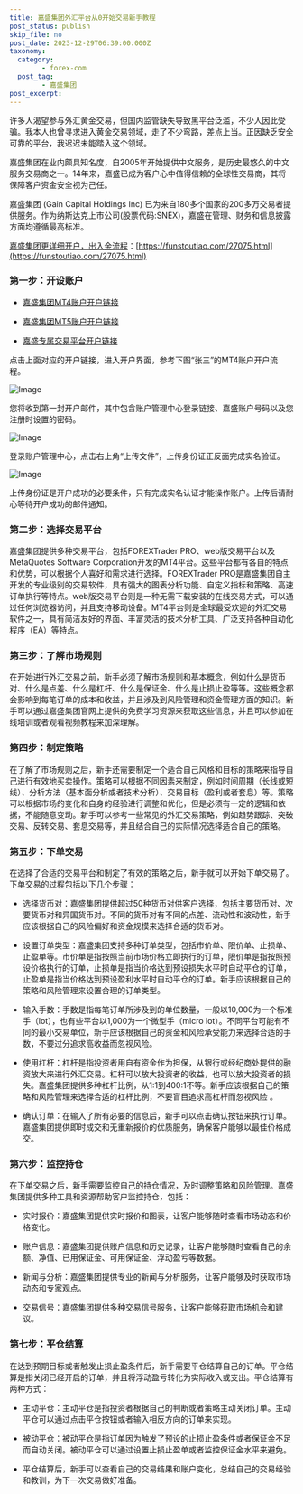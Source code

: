 ```yaml
---
title: 嘉盛集团外汇平台从0开始交易新手教程
post_status: publish
skip_file: no
post_date: 2023-12-29T06:39:00.000Z
taxonomy:
  category:
        - forex-com
  post_tag:
        - 嘉盛集团
post_excerpt: 
---
```

许多人渴望参与外汇黄金交易，但国内监管缺失导致黑平台泛滥，不少人因此受骗。我本人也曾寻求进入黄金交易领域，走了不少弯路，差点上当。正因缺乏安全可靠的平台，我迟迟未能踏入这个领域。

嘉盛集团在业内颇具知名度，自2005年开始提供中文服务，是历史最悠久的中文服务交易商之一。14年来，嘉盛已成为客户心中值得信赖的全球性交易商，其将保障客户资金安全视为己任。

嘉盛集团 (Gain Capital Holdings Inc) 已为来自180多个国家的200多万交易者提供服务。作为纳斯达克上市公司(股票代码:SNEX)，嘉盛在管理、财务和信息披露方面均遵循最高标准。

[嘉盛集团更详细开户，出入金流程](https://funstoutiao.com/27075.html)：[https://funstoutiao.com/27075.html](https://funstoutiao.com/27075.html)

### 第一步：开设账户

* [嘉盛集团MT4账户开户链接](https://s.ssgg.net/jsmt4)

* [嘉盛集团MT5账户开户链接](https://s.ssgg.net/jsmt5)

* [嘉盛专属交易平台开户链接](https://s.ssgg.net/js)

点击上面对应的开户链接，进入开户界面，参考下图“张三”的MT4账户开户流程。

![Image](https://prod-files-secure.s3.us-west-2.amazonaws.com/39ed1227-6d7d-4570-be36-9ccd4a2c4241/7a167aea-686b-400d-af59-4e18eb607a40/640.png?X-Amz-Algorithm=AWS4-HMAC-SHA256&X-Amz-Content-Sha256=UNSIGNED-PAYLOAD&X-Amz-Credential=ASIAZI2LB466Z6T6NGEL%2F20250906%2Fus-west-2%2Fs3%2Faws4_request&X-Amz-Date=20250906T101308Z&X-Amz-Expires=3600&X-Amz-Security-Token=IQoJb3JpZ2luX2VjECEaCXVzLXdlc3QtMiJHMEUCIQCXJtdWLW2zfqSr%2Fo0ePpEUk5UPATsNFQ0QRxbwNrMGBgIgTSiSgT6brK7l%2B1waDc9dXtzfButLd%2Fl84aDDpdIIPWQqiAQIiv%2F%2F%2F%2F%2F%2F%2F%2F%2F%2FARAAGgw2Mzc0MjMxODM4MDUiDCREuWR1JUbPHMRneSrcAwo%2FtVsopme8IpSwBKv%2FgYGYJTEvekLn%2FHvQ0CXvVbmNLr0tPXwjFjJ9oeVGNydwGCCeLVDFfTgLONvMJveujLpCM9pvQM5a7oVqADlXiA5v4gwNMwsLdMKKceDh29HN%2F7INyUN6HB%2FN%2BBwP7vj0Idpkhjk8Qfbmq8HBEOFtBQao6n1dxpRmKnglxYWASUlwvPHaLlRmn2ExFm8hG7x2Brbd8qdnbA8smLc5ovqrRibzBhT5HH2U7PJJIICkMEqrpw7KEi6twH%2BJpNg1gAsBqPVpaTlBUGb26Q9oLqvr40Q%2FuSs8YpN1R7TRmp8Cr%2FfxWtVuq%2F%2Bu14YlOatDAdJM1O56B3FS%2FHmx8QpMn%2F8lHxDvE9reL5XetBoU8CHvrRinbjGnUvgUkPtcGEBeyE0jp2xfRRsGwBLsxCtHfPLYXHZIhtMZDkerdgaQrnmeWt%2FgLfx2OG%2FefxwcWkcfwdhelNgV8B0SkSTj8VL2U95fga3pLBacASQ8YQp32L6lOcqaqGGcYqZqZE6km0dUmNt5cWmDAem6V9UqYsAgxoqsn0OWTbUpKpaeWuG8%2B%2FtoTJDeju83WwawVcTgnRsaJfvcdQK74cbFJ5YCHptzS%2BqbmlxRGzg1c%2BCq1vtUcyLXMOnn78UGOqUBoTqBMaODAQO2kYhHZenXpXCofa3QCmADg4Mhq%2BQXhPfFKmB3z%2B1rfiKZQ3sgPQ8i6bEwDPBNcBn%2Bx%2FQn4%2B0YZHGJkKhxE1wC0iX1mH7OvTHemGVfgam99MqSzEmteljr%2FmyuMAysajgguLHPfdBr9oOZ17q5fexFsUh%2F40lKLxqFZJbYLwLisoRuqijK3yGqk8CPF5dLElh4qpTyYSK6KfAJnFVx&X-Amz-Signature=7922d420c35ba44c3ac8e68b468cb96e48c9177370d8b68107f0f585c6b12152&X-Amz-SignedHeaders=host&x-amz-checksum-mode=ENABLED&x-id=GetObject)

您将收到第一封开户邮件，其中包含账户管理中心登录链接、嘉盛账户号码以及您注册时设置的密码。

![Image](https://prod-files-secure.s3.us-west-2.amazonaws.com/39ed1227-6d7d-4570-be36-9ccd4a2c4241/eaa1c6b3-2877-4284-a0e1-530e222c27fb/image.png?X-Amz-Algorithm=AWS4-HMAC-SHA256&X-Amz-Content-Sha256=UNSIGNED-PAYLOAD&X-Amz-Credential=ASIAZI2LB466Z6T6NGEL%2F20250906%2Fus-west-2%2Fs3%2Faws4_request&X-Amz-Date=20250906T101308Z&X-Amz-Expires=3600&X-Amz-Security-Token=IQoJb3JpZ2luX2VjECEaCXVzLXdlc3QtMiJHMEUCIQCXJtdWLW2zfqSr%2Fo0ePpEUk5UPATsNFQ0QRxbwNrMGBgIgTSiSgT6brK7l%2B1waDc9dXtzfButLd%2Fl84aDDpdIIPWQqiAQIiv%2F%2F%2F%2F%2F%2F%2F%2F%2F%2FARAAGgw2Mzc0MjMxODM4MDUiDCREuWR1JUbPHMRneSrcAwo%2FtVsopme8IpSwBKv%2FgYGYJTEvekLn%2FHvQ0CXvVbmNLr0tPXwjFjJ9oeVGNydwGCCeLVDFfTgLONvMJveujLpCM9pvQM5a7oVqADlXiA5v4gwNMwsLdMKKceDh29HN%2F7INyUN6HB%2FN%2BBwP7vj0Idpkhjk8Qfbmq8HBEOFtBQao6n1dxpRmKnglxYWASUlwvPHaLlRmn2ExFm8hG7x2Brbd8qdnbA8smLc5ovqrRibzBhT5HH2U7PJJIICkMEqrpw7KEi6twH%2BJpNg1gAsBqPVpaTlBUGb26Q9oLqvr40Q%2FuSs8YpN1R7TRmp8Cr%2FfxWtVuq%2F%2Bu14YlOatDAdJM1O56B3FS%2FHmx8QpMn%2F8lHxDvE9reL5XetBoU8CHvrRinbjGnUvgUkPtcGEBeyE0jp2xfRRsGwBLsxCtHfPLYXHZIhtMZDkerdgaQrnmeWt%2FgLfx2OG%2FefxwcWkcfwdhelNgV8B0SkSTj8VL2U95fga3pLBacASQ8YQp32L6lOcqaqGGcYqZqZE6km0dUmNt5cWmDAem6V9UqYsAgxoqsn0OWTbUpKpaeWuG8%2B%2FtoTJDeju83WwawVcTgnRsaJfvcdQK74cbFJ5YCHptzS%2BqbmlxRGzg1c%2BCq1vtUcyLXMOnn78UGOqUBoTqBMaODAQO2kYhHZenXpXCofa3QCmADg4Mhq%2BQXhPfFKmB3z%2B1rfiKZQ3sgPQ8i6bEwDPBNcBn%2Bx%2FQn4%2B0YZHGJkKhxE1wC0iX1mH7OvTHemGVfgam99MqSzEmteljr%2FmyuMAysajgguLHPfdBr9oOZ17q5fexFsUh%2F40lKLxqFZJbYLwLisoRuqijK3yGqk8CPF5dLElh4qpTyYSK6KfAJnFVx&X-Amz-Signature=8f1f127a3330852303f8b11d73607977b32e7d21bb96361882fb03b6e3d97753&X-Amz-SignedHeaders=host&x-amz-checksum-mode=ENABLED&x-id=GetObject)

登录账户管理中心，点击右上角“上传文件”，上传身份证正反面完成实名验证。

![Image](https://prod-files-secure.s3.us-west-2.amazonaws.com/39ed1227-6d7d-4570-be36-9ccd4a2c4241/54090639-09fc-46b4-a135-e0289f707147/image.png?X-Amz-Algorithm=AWS4-HMAC-SHA256&X-Amz-Content-Sha256=UNSIGNED-PAYLOAD&X-Amz-Credential=ASIAZI2LB466Z6T6NGEL%2F20250906%2Fus-west-2%2Fs3%2Faws4_request&X-Amz-Date=20250906T101308Z&X-Amz-Expires=3600&X-Amz-Security-Token=IQoJb3JpZ2luX2VjECEaCXVzLXdlc3QtMiJHMEUCIQCXJtdWLW2zfqSr%2Fo0ePpEUk5UPATsNFQ0QRxbwNrMGBgIgTSiSgT6brK7l%2B1waDc9dXtzfButLd%2Fl84aDDpdIIPWQqiAQIiv%2F%2F%2F%2F%2F%2F%2F%2F%2F%2FARAAGgw2Mzc0MjMxODM4MDUiDCREuWR1JUbPHMRneSrcAwo%2FtVsopme8IpSwBKv%2FgYGYJTEvekLn%2FHvQ0CXvVbmNLr0tPXwjFjJ9oeVGNydwGCCeLVDFfTgLONvMJveujLpCM9pvQM5a7oVqADlXiA5v4gwNMwsLdMKKceDh29HN%2F7INyUN6HB%2FN%2BBwP7vj0Idpkhjk8Qfbmq8HBEOFtBQao6n1dxpRmKnglxYWASUlwvPHaLlRmn2ExFm8hG7x2Brbd8qdnbA8smLc5ovqrRibzBhT5HH2U7PJJIICkMEqrpw7KEi6twH%2BJpNg1gAsBqPVpaTlBUGb26Q9oLqvr40Q%2FuSs8YpN1R7TRmp8Cr%2FfxWtVuq%2F%2Bu14YlOatDAdJM1O56B3FS%2FHmx8QpMn%2F8lHxDvE9reL5XetBoU8CHvrRinbjGnUvgUkPtcGEBeyE0jp2xfRRsGwBLsxCtHfPLYXHZIhtMZDkerdgaQrnmeWt%2FgLfx2OG%2FefxwcWkcfwdhelNgV8B0SkSTj8VL2U95fga3pLBacASQ8YQp32L6lOcqaqGGcYqZqZE6km0dUmNt5cWmDAem6V9UqYsAgxoqsn0OWTbUpKpaeWuG8%2B%2FtoTJDeju83WwawVcTgnRsaJfvcdQK74cbFJ5YCHptzS%2BqbmlxRGzg1c%2BCq1vtUcyLXMOnn78UGOqUBoTqBMaODAQO2kYhHZenXpXCofa3QCmADg4Mhq%2BQXhPfFKmB3z%2B1rfiKZQ3sgPQ8i6bEwDPBNcBn%2Bx%2FQn4%2B0YZHGJkKhxE1wC0iX1mH7OvTHemGVfgam99MqSzEmteljr%2FmyuMAysajgguLHPfdBr9oOZ17q5fexFsUh%2F40lKLxqFZJbYLwLisoRuqijK3yGqk8CPF5dLElh4qpTyYSK6KfAJnFVx&X-Amz-Signature=52d15881b23e9796253e58c204d72b448b9b43069b92ffa151cc00f93fd10de3&X-Amz-SignedHeaders=host&x-amz-checksum-mode=ENABLED&x-id=GetObject)

上传身份证是开户成功的必要条件，只有完成实名认证才能操作账户。上传后请耐心等待开户成功的邮件通知。

### 第二步：选择交易平台

嘉盛集团提供多种交易平台，包括FOREXTrader PRO、web版交易平台以及MetaQuotes Software Corporation开发的MT4平台。这些平台都有各自的特点和优势，可以根据个人喜好和需求进行选择。FOREXTrader PRO是嘉盛集团自主开发的专业级别的交易软件，具有强大的图表分析功能、自定义指标和策略、高速订单执行等特点。web版交易平台则是一种无需下载安装的在线交易方式，可以通过任何浏览器访问，并且支持移动设备。MT4平台则是全球最受欢迎的外汇交易软件之一，具有简洁友好的界面、丰富灵活的技术分析工具、广泛支持各种自动化程序（EA）等特点。

### 第三步：了解市场规则

在开始进行外汇交易之前，新手必须了解市场规则和基本概念，例如什么是货币对、什么是点差、什么是杠杆、什么是保证金、什么是止损止盈等等。这些概念都会影响到每笔订单的成本和收益，并且涉及到风险管理和资金管理方面的知识。新手可以通过嘉盛集团官网上提供的免费学习资源来获取这些信息，并且可以参加在线培训或者观看视频教程来加深理解。

### 第四步：制定策略

在了解了市场规则之后，新手还需要制定一个适合自己风格和目标的策略来指导自己进行有效地买卖操作。策略可以根据不同因素来制定，例如时间周期（长线或短线）、分析方法（基本面分析或者技术分析）、交易目标（盈利或者套息）等。策略可以根据市场的变化和自身的经验进行调整和优化，但是必须有一定的逻辑和依据，不能随意变动。新手可以参考一些常见的外汇交易策略，例如趋势跟踪、突破交易、反转交易、套息交易等，并且结合自己的实际情况选择适合自己的策略。

### 第五步：下单交易

在选择了合适的交易平台和制定了有效的策略之后，新手就可以开始下单交易了。下单交易的过程包括以下几个步骤：

* 选择货币对：嘉盛集团提供超过50种货币对供客户选择，包括主要货币对、次要货币对和异国货币对。不同的货币对有不同的点差、流动性和波动性，新手应该根据自己的风险偏好和资金规模来选择合适的货币对。

* 设置订单类型：嘉盛集团支持多种订单类型，包括市价单、限价单、止损单、止盈单等。市价单是指按照当前市场价格立即执行的订单，限价单是指按照预设价格执行的订单，止损单是指当价格达到预设损失水平时自动平仓的订单，止盈单是指当价格达到预设盈利水平时自动平仓的订单。新手应该根据自己的策略和风险管理来设置合理的订单类型。

* 输入手数：手数是指每笔订单所涉及到的单位数量，一般以10,000为一个标准手（lot），也有些平台以1,000为一个微型手（micro lot）。不同平台可能有不同的最小交易单位，新手应该根据自己的资金和风险承受能力来选择合适的手数，不要过分追求高收益而忽视风险。

* 使用杠杆：杠杆是指投资者用自有资金作为担保，从银行或经纪商处提供的融资放大来进行外汇交易。杠杆可以放大投资者的收益，也可以放大投资者的损失。嘉盛集团提供多种杠杆比例，从1:1到400:1不等。新手应该根据自己的策略和风险管理来选择合适的杠杆比例，不要盲目追求高杠杆而忽视风险 。

* 确认订单：在输入了所有必要的信息后，新手可以点击确认按钮来执行订单。嘉盛集团提供即时成交和无重新报价的优质服务，确保客户能够以最佳价格成交。

### 第六步：监控持仓

在下单交易之后，新手需要监控自己的持仓情况，及时调整策略和风险管理。嘉盛集团提供多种工具和资源帮助客户监控持仓，包括：

* 实时报价：嘉盛集团提供实时报价和图表，让客户能够随时查看市场动态和价格变化。

* 账户信息：嘉盛集团提供账户信息和历史记录，让客户能够随时查看自己的余额、净值、已用保证金、可用保证金、浮动盈亏等数据。

* 新闻与分析：嘉盛集团提供专业的新闻与分析服务，让客户能够及时获取市场动态和专家观点。

* 交易信号：嘉盛集团提供多种交易信号服务，让客户能够获取市场机会和建议。

### 第七步：平仓结算

在达到预期目标或者触发止损止盈条件后，新手需要平仓结算自己的订单。平仓结算是指关闭已经开启的订单，并且将浮动盈亏转化为实际收入或支出。平仓结算有两种方式：

* 主动平仓：主动平仓是指投资者根据自己的判断或者策略主动关闭订单。主动平仓可以通过点击平仓按钮或者输入相反方向的订单来实现。

* 被动平仓：被动平仓是指订单因为触发了预设的止损止盈条件或者保证金不足而自动关闭。被动平仓可以通过设置止损止盈单或者监控保证金水平来避免。

* 平仓结算后，新手可以查看自己的交易结果和账户变化，总结自己的交易经验和教训，为下一次交易做好准备。